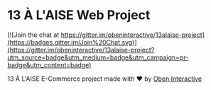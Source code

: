 # 13 À L'AISE Web Project

[![Join the chat at https://gitter.im/obeninteractive/13alaise-project](https://badges.gitter.im/Join%20Chat.svg)](https://gitter.im/obeninteractive/13alaise-project?utm_source=badge&utm_medium=badge&utm_campaign=pr-badge&utm_content=badge)

13 À L'AISE E-Commerce project made with ♥ by [Oben Interactive](http://oben-interactive.fr)
